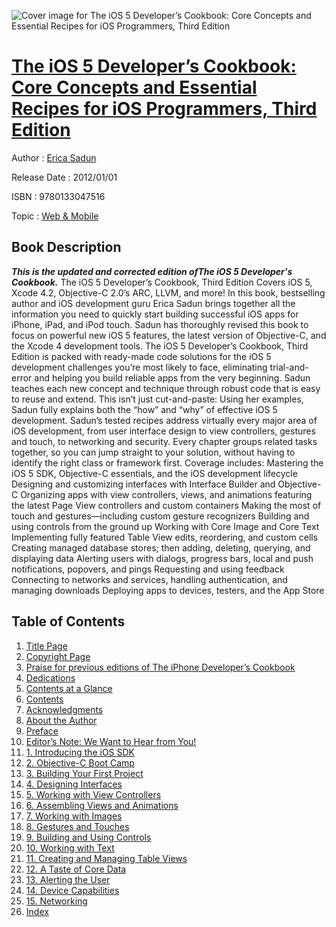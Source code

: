 ![Cover image for The iOS 5 Developer’s Cookbook: Core Concepts and Essential Recipes for iOS Programmers, Third Edition](https://imgdetail.ebookreading.net/cover/cover/web_mobile/EB9780133047516.jpg)

[The iOS 5 Developer’s Cookbook: Core Concepts and Essential Recipes for iOS Programmers, Third Edition](https://ebookreading.net/view/book/The+iOS+5+Developer%E2%80%99s+Cookbook%3A+Core+Concepts+and+Essential+Recipes+for+iOS+Programmers%2C+Third+Edition-EB9780133047516_1.html "The iOS 5 Developer’s Cookbook: Core Concepts and Essential Recipes for iOS Programmers, Third Edition")
====================================================================================================================

Author : [Erica Sadun](https://ebookreading.net/search/author/Erica+Sadun)

Release Date : 2012/01/01

ISBN : 9780133047516

Topic : [Web & Mobile](https://ebookreading.net/search/category/web-mobile)

Book Description
-----------------

***This is the updated and corrected edition ofThe iOS 5 Developer's Cookbook.***
The iOS 5 Developer’s Cookbook, Third Edition
Covers iOS 5, Xcode 4.2, Objective-C 2.0’s ARC, LLVM, and more!
In this book, bestselling author and iOS development guru Erica Sadun brings together all the information you need to quickly start building successful iOS apps for iPhone, iPad, and iPod touch. Sadun has thoroughly revised this book to focus on powerful new iOS 5 features, the latest version of Objective-C, and the Xcode 4 development tools.
The iOS 5 Developer’s Cookbook, Third Edition is packed with ready-made code solutions for the iOS 5 development challenges you’re most likely to face, eliminating trial-and-error and helping you build reliable apps from the very beginning. Sadun teaches each new concept and technique through robust code that is easy to reuse and extend. This isn’t just cut-and-paste: Using her examples, Sadun fully explains both the “how” and “why” of effective iOS 5 development.
Sadun’s tested recipes address virtually every major area of iOS development, from user interface design to view controllers, gestures and touch, to networking and security. Every chapter groups related tasks together, so you can jump straight to your solution, without having to identify the right class or framework first. Coverage includes:
Mastering the iOS 5 SDK, Objective-C essentials, and the iOS development lifecycle
Designing and customizing interfaces with Interface Builder and Objective-C
Organizing apps with view controllers, views, and animations featuring the latest Page View controllers and custom containers
Making the most of touch and gestures—including custom gesture recognizers
Building and using controls from the ground up
Working with Core Image and Core Text
Implementing fully featured Table View edits, reordering, and custom cells
Creating managed database stores; then adding, deleting, querying, and displaying data
Alerting users with dialogs, progress bars, local and push notifications, popovers, and pings
Requesting and using feedback
Connecting to networks and services, handling authentication, and managing downloads
Deploying apps to devices, testers, and the App Store
              
Table of Contents
-----------------

1. [Title Page](https://ebookreading.net/view/book/The+iOS+5+Developer%E2%80%99s+Cookbook%3A+Core+Concepts+and+Essential+Recipes+for+iOS+Programmers%2C+Third+Edition-EB9780133047516_2.html)
1. [Copyright Page](https://ebookreading.net/view/book/The+iOS+5+Developer%E2%80%99s+Cookbook%3A+Core+Concepts+and+Essential+Recipes+for+iOS+Programmers%2C+Third+Edition-EB9780133047516_3.html)
1. [Praise for previous editions of The iPhone Developer’s Cookbook](https://ebookreading.net/view/book/The+iOS+5+Developer%E2%80%99s+Cookbook%3A+Core+Concepts+and+Essential+Recipes+for+iOS+Programmers%2C+Third+Edition-EB9780133047516_4.html)
1. [Dedications](https://ebookreading.net/view/book/The+iOS+5+Developer%E2%80%99s+Cookbook%3A+Core+Concepts+and+Essential+Recipes+for+iOS+Programmers%2C+Third+Edition-EB9780133047516_5.html)
1. [Contents at a Glance](https://ebookreading.net/view/book/The+iOS+5+Developer%E2%80%99s+Cookbook%3A+Core+Concepts+and+Essential+Recipes+for+iOS+Programmers%2C+Third+Edition-EB9780133047516_6.html)
1. [Contents](https://ebookreading.net/view/book/The+iOS+5+Developer%E2%80%99s+Cookbook%3A+Core+Concepts+and+Essential+Recipes+for+iOS+Programmers%2C+Third+Edition-EB9780133047516_7.html)
1. [Acknowledgments](https://ebookreading.net/view/book/The+iOS+5+Developer%E2%80%99s+Cookbook%3A+Core+Concepts+and+Essential+Recipes+for+iOS+Programmers%2C+Third+Edition-EB9780133047516_8.html)
1. [About the Author](https://ebookreading.net/view/book/The+iOS+5+Developer%E2%80%99s+Cookbook%3A+Core+Concepts+and+Essential+Recipes+for+iOS+Programmers%2C+Third+Edition-EB9780133047516_9.html)
1. [Preface](https://ebookreading.net/view/book/The+iOS+5+Developer%E2%80%99s+Cookbook%3A+Core+Concepts+and+Essential+Recipes+for+iOS+Programmers%2C+Third+Edition-EB9780133047516_10.html)
1. [Editor’s Note: We Want to Hear from You!](https://ebookreading.net/view/book/The+iOS+5+Developer%E2%80%99s+Cookbook%3A+Core+Concepts+and+Essential+Recipes+for+iOS+Programmers%2C+Third+Edition-EB9780133047516_11.html)
1. [1. Introducing the iOS SDK](https://ebookreading.net/view/book/The+iOS+5+Developer%E2%80%99s+Cookbook%3A+Core+Concepts+and+Essential+Recipes+for+iOS+Programmers%2C+Third+Edition-EB9780133047516_13.html)
1. [2. Objective-C Boot Camp](https://ebookreading.net/view/book/The+iOS+5+Developer%E2%80%99s+Cookbook%3A+Core+Concepts+and+Essential+Recipes+for+iOS+Programmers%2C+Third+Edition-EB9780133047516_14.html)
1. [3. Building Your First Project](https://ebookreading.net/view/book/The+iOS+5+Developer%E2%80%99s+Cookbook%3A+Core+Concepts+and+Essential+Recipes+for+iOS+Programmers%2C+Third+Edition-EB9780133047516_0.html)
1. [4. Designing Interfaces](https://ebookreading.net/view/book/The+iOS+5+Developer%E2%80%99s+Cookbook%3A+Core+Concepts+and+Essential+Recipes+for+iOS+Programmers%2C+Third+Edition-EB9780133047516_16.html)
1. [5. Working with View Controllers](https://ebookreading.net/view/book/The+iOS+5+Developer%E2%80%99s+Cookbook%3A+Core+Concepts+and+Essential+Recipes+for+iOS+Programmers%2C+Third+Edition-EB9780133047516_0.html)
1. [6. Assembling Views and Animations](https://ebookreading.net/view/book/The+iOS+5+Developer%E2%80%99s+Cookbook%3A+Core+Concepts+and+Essential+Recipes+for+iOS+Programmers%2C+Third+Edition-EB9780133047516_17.html)
1. [7. Working with Images](https://ebookreading.net/view/book/The+iOS+5+Developer%E2%80%99s+Cookbook%3A+Core+Concepts+and+Essential+Recipes+for+iOS+Programmers%2C+Third+Edition-EB9780133047516_18.html)
1. [8. Gestures and Touches](https://ebookreading.net/view/book/The+iOS+5+Developer%E2%80%99s+Cookbook%3A+Core+Concepts+and+Essential+Recipes+for+iOS+Programmers%2C+Third+Edition-EB9780133047516_19.html)
1. [9. Building and Using Controls](https://ebookreading.net/view/book/The+iOS+5+Developer%E2%80%99s+Cookbook%3A+Core+Concepts+and+Essential+Recipes+for+iOS+Programmers%2C+Third+Edition-EB9780133047516_20.html)
1. [10. Working with Text](https://ebookreading.net/view/book/The+iOS+5+Developer%E2%80%99s+Cookbook%3A+Core+Concepts+and+Essential+Recipes+for+iOS+Programmers%2C+Third+Edition-EB9780133047516_21.html)
1. [11. Creating and Managing Table Views](https://ebookreading.net/view/book/The+iOS+5+Developer%E2%80%99s+Cookbook%3A+Core+Concepts+and+Essential+Recipes+for+iOS+Programmers%2C+Third+Edition-EB9780133047516_22.html)
1. [12. A Taste of Core Data](https://ebookreading.net/view/book/The+iOS+5+Developer%E2%80%99s+Cookbook%3A+Core+Concepts+and+Essential+Recipes+for+iOS+Programmers%2C+Third+Edition-EB9780133047516_24.html)
1. [13. Alerting the User](https://ebookreading.net/view/book/The+iOS+5+Developer%E2%80%99s+Cookbook%3A+Core+Concepts+and+Essential+Recipes+for+iOS+Programmers%2C+Third+Edition-EB9780133047516_0.html)
1. [14. Device Capabilities](https://ebookreading.net/view/book/The+iOS+5+Developer%E2%80%99s+Cookbook%3A+Core+Concepts+and+Essential+Recipes+for+iOS+Programmers%2C+Third+Edition-EB9780133047516_26.html)
1. [15. Networking](https://ebookreading.net/view/book/The+iOS+5+Developer%E2%80%99s+Cookbook%3A+Core+Concepts+and+Essential+Recipes+for+iOS+Programmers%2C+Third+Edition-EB9780133047516_0.html)
1. [Index](https://ebookreading.net/view/book/The+iOS+5+Developer%E2%80%99s+Cookbook%3A+Core+Concepts+and+Essential+Recipes+for+iOS+Programmers%2C+Third+Edition-EB9780133047516_28.html)
